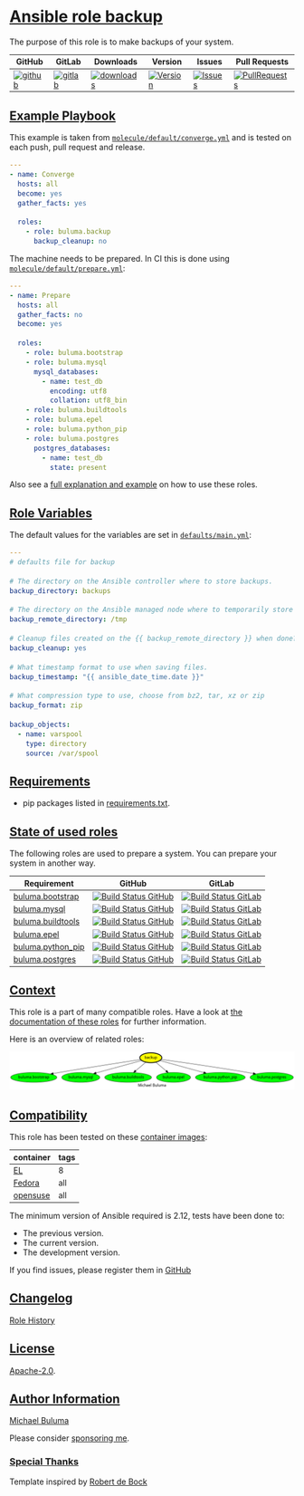 # [Ansible role backup](#backup)

The purpose of this role is to make backups of your system.

|GitHub|GitLab|Downloads|Version|Issues|Pull Requests|
|------|------|-------|-------|------|-------------|
|[![github](https://github.com/buluma/ansible-role-backup/actions/workflows/molecule.yml/badge.svg)](https://github.com/buluma/ansible-role-backup/actions/workflows/molecule.yml)|[![gitlab](https://gitlab.com/shadowwalker/ansible-role-backup/badges/master/pipeline.svg)](https://gitlab.com/shadowwalker/ansible-role-backup)|[![downloads](https://img.shields.io/ansible/role/d/4655)](https://galaxy.ansible.com/buluma/backup)|[![Version](https://img.shields.io/github/release/buluma/ansible-role-backup.svg)](https://github.com/buluma/ansible-role-backup/releases/)|[![Issues](https://img.shields.io/github/issues/buluma/ansible-role-backup.svg)](https://github.com/buluma/ansible-role-backup/issues/)|[![PullRequests](https://img.shields.io/github/issues-pr-closed-raw/buluma/ansible-role-backup.svg)](https://github.com/buluma/ansible-role-backup/pulls/)|

## [Example Playbook](#example-playbook)

This example is taken from [`molecule/default/converge.yml`](https://github.com/buluma/ansible-role-backup/blob/master/molecule/default/converge.yml) and is tested on each push, pull request and release.

```yaml
---
- name: Converge
  hosts: all
  become: yes
  gather_facts: yes

  roles:
    - role: buluma.backup
      backup_cleanup: no
```

The machine needs to be prepared. In CI this is done using [`molecule/default/prepare.yml`](https://github.com/buluma/ansible-role-backup/blob/master/molecule/default/prepare.yml):

```yaml
---
- name: Prepare
  hosts: all
  gather_facts: no
  become: yes

  roles:
    - role: buluma.bootstrap
    - role: buluma.mysql
      mysql_databases:
        - name: test_db
          encoding: utf8
          collation: utf8_bin
    - role: buluma.buildtools
    - role: buluma.epel
    - role: buluma.python_pip
    - role: buluma.postgres
      postgres_databases:
        - name: test_db
          state: present
```

Also see a [full explanation and example](https://buluma.github.io/how-to-use-these-roles.html) on how to use these roles.

## [Role Variables](#role-variables)

The default values for the variables are set in [`defaults/main.yml`](https://github.com/buluma/ansible-role-backup/blob/master/defaults/main.yml):

```yaml
---
# defaults file for backup

# The directory on the Ansible controller where to store backups.
backup_directory: backups

# The directory on the Ansible managed node where to temporarily store backups.
backup_remote_directory: /tmp

# Cleanup files created on the {{ backup_remote_directory }} when done?
backup_cleanup: yes

# What timestamp format to use when saving files.
backup_timestamp: "{{ ansible_date_time.date }}"

# What compression type to use, choose from bz2, tar, xz or zip
backup_format: zip

backup_objects:
  - name: varspool
    type: directory
    source: /var/spool
```

## [Requirements](#requirements)

- pip packages listed in [requirements.txt](https://github.com/buluma/ansible-role-backup/blob/master/requirements.txt).

## [State of used roles](#state-of-used-roles)

The following roles are used to prepare a system. You can prepare your system in another way.

| Requirement | GitHub | GitLab |
|-------------|--------|--------|
|[buluma.bootstrap](https://galaxy.ansible.com/buluma/bootstrap)|[![Build Status GitHub](https://github.com/buluma/ansible-role-bootstrap/workflows/Ansible%20Molecule/badge.svg)](https://github.com/buluma/ansible-role-bootstrap/actions)|[![Build Status GitLab](https://gitlab.com/shadowwalker/ansible-role-bootstrap/badges/master/pipeline.svg)](https://gitlab.com/shadowwalker/ansible-role-bootstrap)|
|[buluma.mysql](https://galaxy.ansible.com/buluma/mysql)|[![Build Status GitHub](https://github.com/buluma/ansible-role-mysql/workflows/Ansible%20Molecule/badge.svg)](https://github.com/buluma/ansible-role-mysql/actions)|[![Build Status GitLab](https://gitlab.com/shadowwalker/ansible-role-mysql/badges/master/pipeline.svg)](https://gitlab.com/shadowwalker/ansible-role-mysql)|
|[buluma.buildtools](https://galaxy.ansible.com/buluma/buildtools)|[![Build Status GitHub](https://github.com/buluma/ansible-role-buildtools/workflows/Ansible%20Molecule/badge.svg)](https://github.com/buluma/ansible-role-buildtools/actions)|[![Build Status GitLab](https://gitlab.com/shadowwalker/ansible-role-buildtools/badges/master/pipeline.svg)](https://gitlab.com/shadowwalker/ansible-role-buildtools)|
|[buluma.epel](https://galaxy.ansible.com/buluma/epel)|[![Build Status GitHub](https://github.com/buluma/ansible-role-epel/workflows/Ansible%20Molecule/badge.svg)](https://github.com/buluma/ansible-role-epel/actions)|[![Build Status GitLab](https://gitlab.com/shadowwalker/ansible-role-epel/badges/master/pipeline.svg)](https://gitlab.com/shadowwalker/ansible-role-epel)|
|[buluma.python_pip](https://galaxy.ansible.com/buluma/python_pip)|[![Build Status GitHub](https://github.com/buluma/ansible-role-python_pip/workflows/Ansible%20Molecule/badge.svg)](https://github.com/buluma/ansible-role-python_pip/actions)|[![Build Status GitLab](https://gitlab.com/shadowwalker/ansible-role-python_pip/badges/master/pipeline.svg)](https://gitlab.com/shadowwalker/ansible-role-python_pip)|
|[buluma.postgres](https://galaxy.ansible.com/buluma/postgres)|[![Build Status GitHub](https://github.com/buluma/ansible-role-postgres/workflows/Ansible%20Molecule/badge.svg)](https://github.com/buluma/ansible-role-postgres/actions)|[![Build Status GitLab](https://gitlab.com/shadowwalker/ansible-role-postgres/badges/master/pipeline.svg)](https://gitlab.com/shadowwalker/ansible-role-postgres)|

## [Context](#context)

This role is a part of many compatible roles. Have a look at [the documentation of these roles](https://buluma.github.io/) for further information.

Here is an overview of related roles:

![dependencies](https://raw.githubusercontent.com/buluma/ansible-role-backup/png/requirements.png "Dependencies")

## [Compatibility](#compatibility)

This role has been tested on these [container images](https://hub.docker.com/u/buluma):

|container|tags|
|---------|----|
|[EL](https://hub.docker.com/repository/docker/buluma/enterpriselinux/general)|8|
|[Fedora](https://hub.docker.com/repository/docker/buluma/fedora/general)|all|
|[opensuse](https://hub.docker.com/repository/docker/buluma/opensuse/general)|all|

The minimum version of Ansible required is 2.12, tests have been done to:

- The previous version.
- The current version.
- The development version.

If you find issues, please register them in [GitHub](https://github.com/buluma/ansible-role-backup/issues)

## [Changelog](#changelog)

[Role History](https://github.com/buluma/ansible-role-backup/blob/master/CHANGELOG.md)

## [License](#license)

[Apache-2.0](https://github.com/buluma/ansible-role-backup/blob/master/LICENSE).

## [Author Information](#author-information)

[Michael Buluma](https://buluma.github.io/)

Please consider [sponsoring me](https://github.com/sponsors/buluma).

### [Special Thanks](#special-thanks)

Template inspired by [Robert de Bock](https://github.com/robertdebock)

